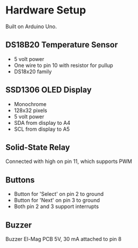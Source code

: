 Hardware Setup
==============

Built on Arduino Uno.


DS18B20 Temperature Sensor
--------------------------

- 5 volt power
- One wire to pin 10 with resistor for pullup
- DS18x20 family

SSD1306 OLED Display
--------------------

- Monochrome
- 128x32 pixels
- 5 volt power
- SDA from display to A4
- SCL from display to A5


Solid-State Relay
-----------------

Connected with high on pin 11, which supports PWM


Buttons
-------

- Button for 'Select' on pin 2 to ground
- Button for 'Next' on pin 3 to ground
- Both pin 2 and 3 support interrupts

Buzzer
------

Buzzer El-Mag PCB 5V, 30 mA attached to pin 8
